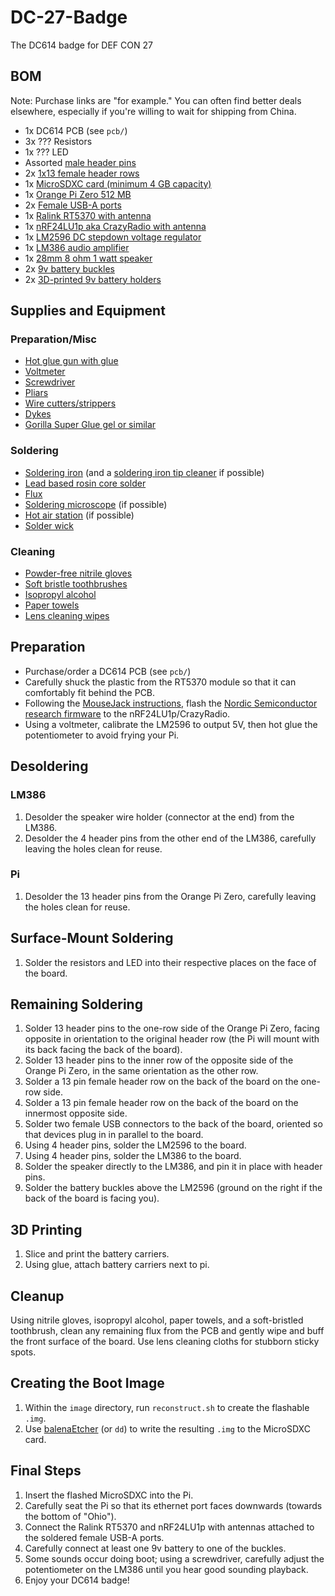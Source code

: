 # DC-27-Badge
The DC614 badge for DEF CON 27

## BOM

Note: Purchase links are "for example." You can often find better deals elsewhere, especially if you're willing to wait for shipping from China.

* 1x DC614 PCB (see `pcb/`)
* 3x ??? Resistors
* 1x ??? LED
* Assorted [male header pins](https://smile.amazon.com/Bestsupplier-Single-2-54mm-Header-Connector/dp/B0716BFCQ4/)
* 2x [1x13 female header rows](https://smile.amazon.com/2-54mm-Female-Single-Straight-Header/dp/B07SDDHZ34)
* 1x [MicroSDXC card (minimum 4 GB capacity)](https://smile.amazon.com/SanDisk-Professional-MicroSDXC-Hero-formatted/dp/9973399986/)
* 1x [Orange Pi Zero 512 MB](https://smile.amazon.com/Orange-Pi-Single-Board-Computer/dp/B0773HFXCY)
* 2x [Female USB-A ports](https://smile.amazon.com/TOVOT-Female-Connector-Mounting-Assortment/dp/B07569PK5B/)
* 1x [Ralink RT5370 with antenna](https://smile.amazon.com/Connecting-Wireless-Adapter-150Mbps-Raspberry/dp/B073J3HXZH)
* 1x [nRF24LU1p aka CrazyRadio with antenna](https://www.ebay.com/itm/Crazyradio-2-4Ghz-nRF24LU1-USB-radio-dongle-with-antenna-for-Crzayflie-10DOF/323793107106)
* 1x [LM2596 DC stepdown voltage regulator](https://smile.amazon.com/Adjustable-Converter-1-5-35v-Efficiency-Regulator/dp/B07C2QF1T1)
* 1x [LM386 audio amplifier](https://smile.amazon.com/5V-12V-Amplifier-Module-Arduino-EK1236/dp/B01FDD3FYQ/)
* 1x [28mm 8 ohm 1 watt speaker](https://smile.amazon.com/YXQ-Internal-Speaker-Magnet-Loudspeaker/dp/B07GFF9RKB)
* 2x [9v battery buckles](https://smile.amazon.com/uxcell-Battery-Connector-Leather-Housing/dp/B07BRRCBWY/)
* 2x [3D-printed 9v battery holders](https://www.thingiverse.com/thing:3364699)

## Supplies and Equipment

### Preparation/Misc

* [Hot glue gun with glue](https://smile.amazon.com/Blusmart-Upgraded-Temperature-Projects-Artistic/dp/B01LW8UVYJ/)
* [Voltmeter](https://smile.amazon.com/INNOVA-3320-Auto-Ranging-Digital-Multimeter/dp/B000EVYGZA/)
* [Screwdriver](https://smile.amazon.com/Precision-Screwdriver-Flathead-Different-Electronic/dp/B07TDGXV5H/)
* [Pliars](https://smile.amazon.com/AmazonBasics-Plier-Tools-Set/dp/B015X2NHOK/)
* [Wire cutters/strippers](https://smile.amazon.com/VISE-GRIP-Stripping-Cutter-8-Inch-2078309/dp/B000JNNWQ2/)
* [Dykes](https://smile.amazon.com/VISE-GRIP-Diagonal-Cutting-Pliers-2078306/dp/B000A0S4YO/)
* [Gorilla Super Glue gel or similar](https://smile.amazon.com/Gorilla-Super-Glue-Gram-Clear/dp/B00OAAUAX8/)

### Soldering

* [Soldering iron](https://smile.amazon.com/gp/product/B00M1O9ZSG/) (and a [soldering iron tip cleaner](https://smile.amazon.com/Hakko-599B-02-Wire-type-soldering-cleaner/dp/B00FZPGDLA/) if possible)
* [Lead based rosin core solder](https://smile.amazon.com/MAIYUM-63-37-Solder-Electrical-Soldering/dp/B076QF1Y85)
* [Flux](https://smile.amazon.com/MG-Chemicals-milliliters-Pneumatic-Dispensing/dp/B00425FUW2/)
* [Soldering microscope](https://smile.amazon.com/Microscope-Soldering-Magnifier-Adjustable-Rechargeable/dp/B076KPGK2J/) (if possible)
* [Hot air station](https://smile.amazon.com/Tek-Motion-Display-Soldering-Station/dp/B01MR2IWBN/) (if possible)
* [Solder wick](https://smile.amazon.com/Tabiger-Solder-Desoldering-Sucker-Remover/dp/B0777LMVTT/)

### Cleaning

* [Powder-free nitrile gloves](https://smile.amazon.com/AMMEX-GPNB46100-BX-GlovePlus-Disposable-Industrial/dp/B004BR8KB4)
* [Soft bristle toothbrushes](https://smile.amazon.com/Oral-B-Bristles-Indicator-Contour-Toothbrush/dp/B06XK5MQG5/)
* [Isopropyl alcohol](https://smile.amazon.com/Amazon-Brand-Isopropyl-Antiseptic-Technical/dp/B07NFSFBXQ/)
* [Paper towels](https://smile.amazon.com/Amazon-Brand-Flex-Size-Regular/dp/B074CTW469/)
* [Lens cleaning wipes](https://smile.amazon.com/Care-Touch-Moistened-Cleansing-Eyeglasses/dp/B01NCOUY05/)

## Preparation

* Purchase/order a DC614 PCB (see `pcb/`)
* Carefully shuck the plastic from the RT5370 module so that it can comfortably fit behind the PCB.
* Following the [MouseJack instructions](https://github.com/BastilleResearch/mousejack), flash the [Nordic Semiconductor research firmware](https://github.com/BastilleResearch/nrf-research-firmware) to the nRF24LU1p/CrazyRadio.
* Using a voltmeter, calibrate the LM2596 to output 5V, then hot glue the potentiometer to avoid frying your Pi.

## Desoldering

### LM386

1. Desolder the speaker wire holder (connector at the end) from the LM386.
2. Desolder the 4 header pins from the other end of the LM386, carefully leaving the holes clean for reuse.

### Pi

1. Desolder the 13 header pins from the Orange Pi Zero, carefully leaving the holes clean for reuse.

## Surface-Mount Soldering

1. Solder the resistors and LED into their respective places on the face of the board.

## Remaining Soldering

1. Solder 13 header pins to the one-row side of the Orange Pi Zero, facing opposite in orientation to the original header row (the Pi will mount with its back facing the back of the board).
2. Solder 13 header pins to the inner row of the opposite side of the Orange Pi Zero, in the same orientation as the other row.
3. Solder a 13 pin female header row on the back of the board on the one-row side.
4. Solder a 13 pin female header row on the back of the board on the innermost opposite side.
5. Solder two female USB connectors to the back of the board, oriented so that devices plug in in parallel to the board.
6. Using 4 header pins, solder the LM2596 to the board.
7. Using 4 header pins, solder the LM386 to the board.
8. Solder the speaker directly to the LM386, and pin it in place with header pins.
9. Solder the battery buckles above the LM2596 (ground on the right if the back of the board is facing you).

## 3D Printing

1. Slice and print the battery carriers.
2. Using glue, attach battery carriers next to pi.

## Cleanup

Using nitrile gloves, isopropyl alcohol, paper towels, and a soft-bristled toothbrush, clean any remaining flux from the PCB and gently wipe and buff the front surface of the board. Use lens cleaning cloths for stubborn sticky spots.

## Creating the Boot Image

1. Within the `image` directory, run `reconstruct.sh` to create the flashable `.img`.
2. Use [balenaEtcher](https://www.balena.io/etcher/) (or `dd`) to write the resulting `.img` to the MicroSDXC card.

## Final Steps

1. Insert the flashed MicroSDXC into the Pi.
2. Carefully seat the Pi so that its ethernet port faces downwards (towards the bottom of "Ohio").
3. Connect the Ralink RT5370 and nRF24LU1p with antennas attached to the soldered female USB-A ports.
4. Carefully connect at least one 9v battery to one of the buckles.
5. Some sounds occur doing boot; using a screwdriver, carefully adjust the potentiometer on the LM386 until you hear good sounding playback.
6. Enjoy your DC614 badge!
